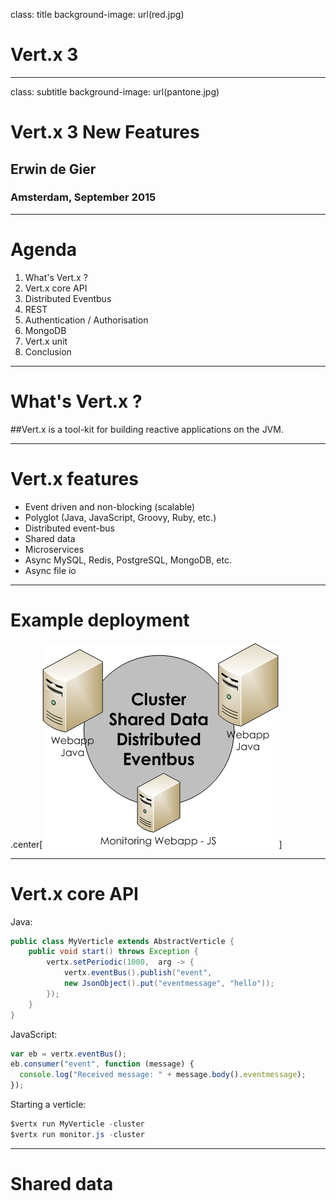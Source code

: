 class: title
background-image: url(red.jpg)

# Vert.x 3

---
class: subtitle
background-image: url(pantone.jpg)

# Vert.x 3 New Features
##  Erwin de Gier
### Amsterdam, September 2015

---

# Agenda

1. What's Vert.x ?
2. Vert.x core API
3. Distributed Eventbus
4. REST
5. Authentication / Authorisation
6. MongoDB
7. Vert.x unit
8. Conclusion

---

# What's Vert.x ?

##Vert.x is a tool-kit for building reactive applications on the JVM.

---

# Vert.x features

* Event driven and non-blocking (scalable)
* Polyglot (Java, JavaScript, Groovy, Ruby, etc.)
* Distributed event-bus
* Shared data
* Microservices
* Async MySQL, Redis, PostgreSQL, MongoDB, etc.
* Async file io


---
# Example deployment
.center[![](cluster.jpg)]

---
# Vert.x core API
Java:
```java
public class MyVerticle extends AbstractVerticle {
	public void start() throws Exception {
		vertx.setPeriodic(1000,  arg -> {
			vertx.eventBus().publish("event", 
			new JsonObject().put("eventmessage", "hello"));
		});
	}
}
```
JavaScript:
```js
var eb = vertx.eventBus();
eb.consumer("event", function (message) {
  console.log("Received message: " + message.body().eventmessage);
});
```
Starting a verticle:
```java
$vertx run MyVerticle -cluster
$vertx run monitor.js -cluster
```
---
# Shared data
